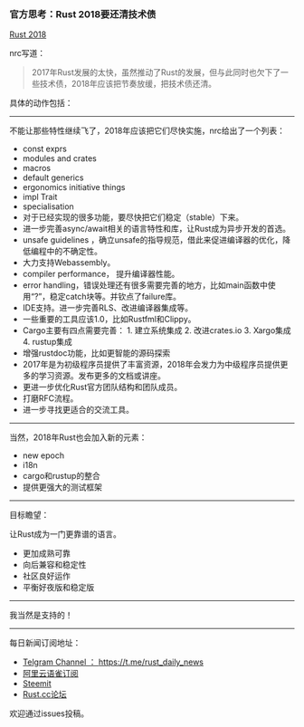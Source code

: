 ###  官方思考：Rust 2018要还清技术债

[Rust 2018](https://www.ncameron.org/blog/rust-2018/)

nrc写道：

>2017年Rust发展的太快，虽然推动了Rust的发展，但与此同时也欠下了一些技术债，2018年应该把节奏放缓，把技术债还清。

具体的动作包括：

---

不能让那些特性继续飞了，2018年应该把它们尽快实施，nrc给出了一个列表：

- const exprs
- modules and crates
- macros
- default generics
- ergonomics initiative things
- impl Trait
- specialisation
- 对于已经实现的很多功能，要尽快把它们稳定（stable）下来。
- 进一步完善async/await相关的语言特性和库，让Rust成为异步开发的首选。
- unsafe guidelines ，确立unsafe的指导规范，借此来促进编译器的优化，降低编程中的不确定性。
- 大力支持Webassembly。
- compiler performance， 提升编译器性能。
- error handling，错误处理还有很多需要完善的地方，比如main函数中使用“?”，稳定catch块等。并钦点了failure库。
- IDE支持。进一步完善RLS、改进编译器集成等。
- 一些重要的工具应该1.0，比如Rustfml和Clippy。
- Cargo主要有四点需要完善：
        1.  建立系统集成
        2. 改进crates.io
        3. Xargo集成
        4. rustup集成
- 增强rustdoc功能，比如更智能的源码探索
- 2017年是为初级程序员提供了丰富资源，2018年会发力为中级程序员提供更多的学习资源。发布更多的文档或讲座。
- 更进一步优化Rust官方团队结构和团队成员。
- 打磨RFC流程。
- 进一步寻找更适合的交流工具。

---

当然，2018年Rust也会加入新的元素：

-  new epoch
- i18n
- cargo和rustup的整合
- 提供更强大的测试框架

---

目标瞻望：

让Rust成为一门更靠谱的语言。

- 更加成熟可靠
- 向后兼容和稳定性
- 社区良好运作
- 平衡好夜版和稳定版

---


我当然是支持的！


---

每日新闻订阅地址：

- [Telgram Channel ： https://t.me/rust_daily_news ](https://t.me/rust_daily_news )
- [阿里云语雀订阅](https://www.yuque.com/chaosbot/rustnews)
- [Steemit](https://steemit.com/@blackanger)
- [Rust.cc论坛](https://rust.cc)

欢迎通过issues投稿。
